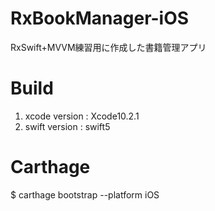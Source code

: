 # RxBookManager-iOS
RxSwift+MVVM練習用に作成した書籍管理アプリ

# Build
1. xcode version : Xcode10.2.1
2. swift version : swift5

# Carthage
$ carthage bootstrap --platform iOS
